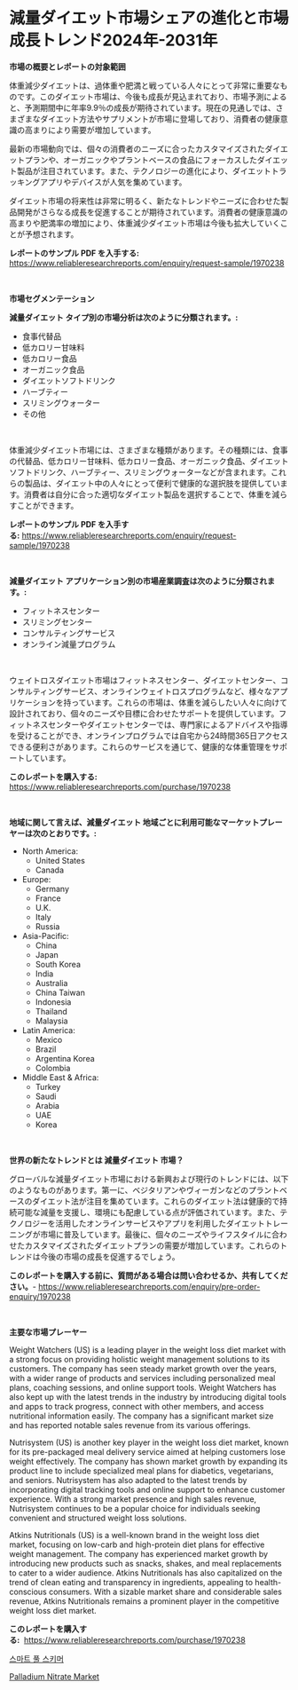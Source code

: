 <p><h1>減量ダイエット市場シェアの進化と市場成長トレンド2024年-2031年</h1></p><p><strong>市場の概要とレポートの対象範囲</strong></p>
<p><p>体重減少ダイエットは、過体重や肥満と戦っている人々にとって非常に重要なものです。このダイエット市場は、今後も成長が見込まれており、市場予測によると、予測期間中に年率9.9％の成長が期待されています。現在の見通しでは、さまざまなダイエット方法やサプリメントが市場に登場しており、消費者の健康意識の高まりにより需要が増加しています。</p><p>最新の市場動向では、個々の消費者のニーズに合ったカスタマイズされたダイエットプランや、オーガニックやプラントベースの食品にフォーカスしたダイエット製品が注目されています。また、テクノロジーの進化により、ダイエットトラッキングアプリやデバイスが人気を集めています。</p><p>ダイエット市場の将来性は非常に明るく、新たなトレンドやニーズに合わせた製品開発がさらなる成長を促進することが期待されています。消費者の健康意識の高まりや肥満率の増加により、体重減少ダイエット市場は今後も拡大していくことが予想されます。</p></p>
<p><strong>レポートのサンプル PDF を入手する:</strong> <a href="https://www.reliableresearchreports.com/enquiry/request-sample/1970238">https://www.reliableresearchreports.com/enquiry/request-sample/1970238</a></p>
<p>&nbsp;</p>
<p><strong>市場セグメンテーション</strong></p>
<p><strong>減量ダイエット タイプ別の市場分析は次のように分類されます。:</strong></p>
<p><ul><li>食事代替品</li><li>低カロリー甘味料</li><li>低カロリー食品</li><li>オーガニック食品</li><li>ダイエットソフトドリンク</li><li>ハーブティー</li><li>スリミングウォーター</li><li>その他</li></ul></p>
<p>&nbsp;</p>
<p><p>体重減少ダイエット市場には、さまざまな種類があります。その種類には、食事の代替品、低カロリー甘味料、低カロリー食品、オーガニック食品、ダイエットソフトドリンク、ハーブティー、スリミングウォーターなどが含まれます。これらの製品は、ダイエット中の人々にとって便利で健康的な選択肢を提供しています。消費者は自分に合った適切なダイエット製品を選択することで、体重を減らすことができます。</p></p>
<p><strong>レポートのサンプル PDF を入手する:</strong>&nbsp;<a href="https://www.reliableresearchreports.com/enquiry/request-sample/1970238">https://www.reliableresearchreports.com/enquiry/request-sample/1970238</a></p>
<p>&nbsp;</p>
<p><strong> 減量ダイエット アプリケーション別の市場産業調査は次のように分類されます。:</strong></p>
<p><ul><li>フィットネスセンター</li><li>スリミングセンター</li><li>コンサルティングサービス</li><li>オンライン減量プログラム</li></ul></p>
<p>&nbsp;</p>
<p><p>ウェイトロスダイエット市場はフィットネスセンター、ダイエットセンター、コンサルティングサービス、オンラインウェイトロスプログラムなど、様々なアプリケーションを持っています。これらの市場は、体重を減らしたい人々に向けて設計されており、個々のニーズや目標に合わせたサポートを提供しています。フィットネスセンターやダイエットセンターでは、専門家によるアドバイスや指導を受けることができ、オンラインプログラムでは自宅から24時間365日アクセスできる便利さがあります。これらのサービスを通じて、健康的な体重管理をサポートしています。</p></p>
<p><strong>このレポートを購入する:</strong>&nbsp; <a href="https://www.reliableresearchreports.com/purchase/1970238">https://www.reliableresearchreports.com/purchase/1970238</a></p>
<p>&nbsp;</p>
<p><strong>地域に関して言えば、減量ダイエット 地域ごとに利用可能なマーケットプレーヤーは次のとおりです。:</strong></p>
<p><ul>
    <li>
        North America:
        <ul>
            <li>United States</li>
            <li>Canada</li>
        </ul>
    </li>
    <li>
        Europe:
        <ul>
            <li>Germany</li>
            <li>France</li>
            <li>U.K.</li>
            <li>Italy</li>
            <li>Russia</li>
        </ul>
    </li>
    <li>
        Asia-Pacific:
        <ul>
            <li>China</li>
            <li>Japan</li>
            <li>South Korea</li>
            <li>India</li>
            <li>Australia</li>
            <li>China Taiwan</li>
            <li>Indonesia</li>
            <li>Thailand</li>
            <li>Malaysia</li>
        </ul>
    </li>
    <li>
        Latin America:
        <ul>
            <li>Mexico</li>
            <li>Brazil</li>
            <li>Argentina Korea</li>
            <li>Colombia</li>
        </ul>
    </li>
    <li>
        Middle East & Africa:
        <ul>
            <li>Turkey</li>
            <li>Saudi</li>
            <li>Arabia</li>
            <li>UAE</li>
            <li>Korea</li>
        </ul>
    </li>
    </ul></p>
<p>&nbsp;</p>
<p><strong>世界の新たなトレンドとは 減量ダイエット 市場？</strong></p>
<p><p>グローバルな減量ダイエット市場における新興および現行のトレンドには、以下のようなものがあります。第一に、ベジタリアンやヴィーガンなどのプラントベースのダイエット法が注目を集めています。これらのダイエット法は健康的で持続可能な減量を支援し、環境にも配慮している点が評価されています。また、テクノロジーを活用したオンラインサービスやアプリを利用したダイエットトレーニングが市場に普及しています。最後に、個々のニーズやライフスタイルに合わせたカスタマイズされたダイエットプランの需要が増加しています。これらのトレンドは今後の市場の成長を促進するでしょう。</p></p>
<p><strong>このレポートを購入する前に、質問がある場合は問い合わせるか、共有してください。</strong>- <a href="https://www.reliableresearchreports.com/enquiry/pre-order-enquiry/1970238">https://www.reliableresearchreports.com/enquiry/pre-order-enquiry/1970238</a></p>
<p>&nbsp;</p>
<p><strong>主要な市場プレーヤー</strong></p>
<p><p>Weight Watchers (US) is a leading player in the weight loss diet market with a strong focus on providing holistic weight management solutions to its customers. The company has seen steady market growth over the years, with a wider range of products and services including personalized meal plans, coaching sessions, and online support tools. Weight Watchers has also kept up with the latest trends in the industry by introducing digital tools and apps to track progress, connect with other members, and access nutritional information easily. The company has a significant market size and has reported notable sales revenue from its various offerings.</p><p>Nutrisystem (US) is another key player in the weight loss diet market, known for its pre-packaged meal delivery service aimed at helping customers lose weight effectively. The company has shown market growth by expanding its product line to include specialized meal plans for diabetics, vegetarians, and seniors. Nutrisystem has also adapted to the latest trends by incorporating digital tracking tools and online support to enhance customer experience. With a strong market presence and high sales revenue, Nutrisystem continues to be a popular choice for individuals seeking convenient and structured weight loss solutions.</p><p>Atkins Nutritionals (US) is a well-known brand in the weight loss diet market, focusing on low-carb and high-protein diet plans for effective weight management. The company has experienced market growth by introducing new products such as snacks, shakes, and meal replacements to cater to a wider audience. Atkins Nutritionals has also capitalized on the trend of clean eating and transparency in ingredients, appealing to health-conscious consumers. With a sizable market share and considerable sales revenue, Atkins Nutritionals remains a prominent player in the competitive weight loss diet market.</p></p>
<p><strong>このレポートを購入する:</strong>&nbsp;&nbsp;<a href="https://www.reliableresearchreports.com/purchase/1970238">https://www.reliableresearchreports.com/purchase/1970238</a></p>
<p><p><a href="https://medium.com/@fly879567/%EC%8A%A4%EB%A7%88%ED%8A%B8-%EC%88%98%EC%98%81%EC%9E%A5-%EC%8A%A4%ED%82%A4%EB%A8%B8-%EC%8B%9C%EC%9E%A5-%EC%A1%B0%EC%82%AC-%EB%B3%B4%EA%B3%A0%EC%84%9C-2024%EB%85%84%EB%B6%80%ED%84%B0-2031%EB%85%84%EA%B9%8C%EC%A7%80%EC%9D%98-%EC%97%AD%EC%82%AC-%EB%B0%8F-%EC%98%88%EC%B8%A1-65e64effa16e">스마트 풀 스키머</a></p><p><a href="https://cautious-neon-760.notion.site/Palladium-Nitrate-Market-Analysis-Examines-its-Scope-on-Growth-Opportunities-and-Forecasted-Trends--3888e7557b2646bd95a7130b5f9eca11">Palladium Nitrate Market</a></p></p>